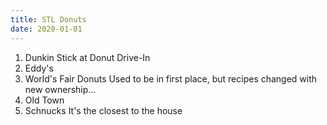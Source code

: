 ```yaml
---
title: STL Donuts
date: 2020-01-01
---
```


1. Dunkin Stick at Donut Drive-In
2. Eddy's
3. <div>World's Fair Donuts <span class="description">Used to be in first place, but recipes changed with new ownership...</span></div>
4. Old Town
5. <div>Schnucks <span class="description">It's the closest to the house</span></div>
